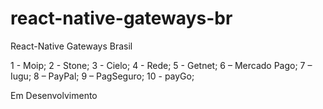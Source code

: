 # react-native-gateways-br
React-Native Gateways Brasil


1 - Moip;
2 - Stone;
3 - Cielo;
4 - Rede;
5 - Getnet;
6 – Mercado Pago;
7 – Iugu;
8 – PayPal;
9 – PagSeguro;
10 - payGo;

Em Desenvolvimento
